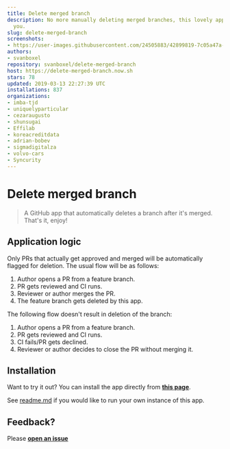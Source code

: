 ```yaml
---
title: Delete merged branch
description: No more manually deleting merged branches, this lovely app does it for
  you.
slug: delete-merged-branch
screenshots:
- https://user-images.githubusercontent.com/24505883/42899819-7c05a47a-8ac7-11e8-8be9-9e3888f1bedc.gif
authors:
- svanboxel
repository: svanboxel/delete-merged-branch
host: https://delete-merged-branch.now.sh
stars: 78
updated: 2019-03-13 22:27:39 UTC
installations: 837
organizations:
- imba-tjd
- uniquelyparticular
- cezaraugusto
- shunsugai
- Effilab
- koreacreditdata
- adrian-bobev
- sigmadigitalza
- volvo-cars
- Syncurity
---
```


# Delete merged branch

> A GitHub app that automatically deletes a branch after it's merged. That's it, enjoy! 

## Application logic
Only PRs that actually get approved and merged will be automatically flagged for deletion. The usual flow will be as follows:
 1. Author opens a PR from a feature branch.
 2. PR gets reviewed and CI runs.
 3. Reviewer or author merges the PR.
 4. The feature branch gets deleted by this app.
 
The following flow doesn't result in deletion of the branch:
 1. Author opens a PR from a feature branch.
 2. PR gets reviewed and CI runs.
 3. CI fails/PR gets declined.
 4. Reviewer or author decides to close the PR without merging it.
 
## Installation

Want to try it out? You can install the app directly from [**this page**](https://github.com/apps/delete-merged-branch).

See [readme.md](https://github.com/SvanBoxel/delete-merged-branch/blob/master/README.md) if you would like to run your own instance of this app.

## Feedback?

Please [**open an issue**](https://github.com/SvanBoxel/delete-merged-branch/issues/new)
